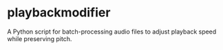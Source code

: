 # playbackmodifier
A Python script for batch-processing audio files to adjust playback speed while preserving pitch. 
